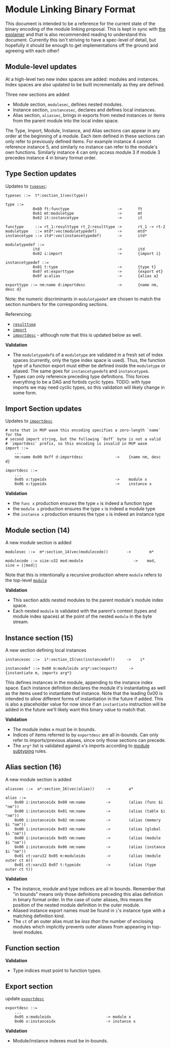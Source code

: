 # Module Linking Binary Format

This document is intended to be a reference for the current state of the binary
encoding of the module linking proposal. This is kept in sync with [the
explainer](Explainer.md) and that is also recommended reading to understand this
document. Currently this isn't striving to have a spec-level of detail, but
hopefully it should be enough to get implementations off the ground and agreeing
with each other!

## Module-level updates

At a high-level two new index spaces are added: modules and instances. Index
spaces are also updated to be built incrementally as they are defined.

Three new sections are added

* Module section, `modulesec`, defines nested modules.
* Instance section, `instancesec`, declares and defines local instances.
* Alias section, `aliassec`, brings in exports from nested instances or items
  from the parent module into the local index space.

The Type, Import, Module, Instance, and Alias sections can appear in any order
at the beginning of a module. Each item defined in these sections can only refer
to previously defined items. For example instance 4 cannot reference instance 5,
and similarly no instance can refer to the module's own functions. Similarly
instance 4 can only access module 3 if module 3 precedes instance 4 in binary
format order.

## Type Section updates

Updates to
[`typesec`](https://webassembly.github.io/spec/core/binary/modules.html#binary-typesec):

```
typesec ::=  t*:section_1(vec(type))

type ::=
            0x60 ft:functype                     ->       ft
            0x61 mt:moduletype                   ->       mt
            0x62 it:instancetype                 ->       it

functype     ::= rt_1:resulttype rt_2:resulttype ->       rt_1 -> rt-2
moduletype   ::= mtd*:vec(moduletypedef)         ->       mtd*
instancetype ::= itd*:vec(instancetypedef)       ->       itd*

moduletypedef ::=
            itd                                  ->       itd
            0x02 i:import                        ->       {import i}

instancetypedef ::=
            0x01 t:type                          ->       {type t}
            0x07 et:exporttype                   ->       {export et}
            0x0f a:alias                         ->       {alias a}

exporttype ::= nm:name d:importdesc              ->       {name nm, desc d}
```

Note: the numeric discriminants in `moduletypedef` are chosen to match the
section numbers for the corresponding sections.

Referencing:
* [`resulttype`](https://webassembly.github.io/spec/core/binary/types.html#binary-resulttype)
* [`import`](https://webassembly.github.io/spec/core/binary/modules.html#binary-import)
* [`importdesc`](https://webassembly.github.io/spec/core/binary/modules.html#binary-importdesc) -
  although note that this is updated below as well.

**Validation**

* The `moduletypedef`s of a `moduletype` are validated in a fresh set of index
  spaces (currently, only the type index space is used). Thus, the function
  type of a function export must either be defined inside the `moduletype` or
  aliased. The same goes for `instancetypedef`s and `instancetype`s.
* Types can only reference preceding type definitions. This forces everything to
  be a DAG and forbids cyclic types. TODO: with type imports we may need cyclic
  types, so this validation will likely change in some form.

## Import Section updates

Updates to
[`importdesc`](https://webassembly.github.io/spec/core/binary/modules.html#binary-importdesc)

```
# note that in MVP wasm this encoding specifies a zero-length `name` for the
# second import string, but the following `0xff` byte is not a valid
# `importdesc` prefix, so this encoding is invalid in MVP wasm
import ::=
    ...
    nm:name 0x00 0xff d:importdesc              ->    {name nm, desc d}

importdesc ::=
    ...
    0x05 x:typeidx                              ->    module x
    0x06 x:typeidx                              ->    instance x
```

**Validation**

* the `func x` production ensures the type `x` is indeed a function type
* the `module x` production ensures the type `x` is indeed a module type
* the `instance x` production ensures the type `x` is indeed an instance type

## Module section (14)

A new module section is added

```
modulesec ::=  m*:section_14(vec(modulecode))        ->        m*

modulecode ::= size:u32 mod:module                      ->    mod, size = ||mod||
```

Note that this is intentionally a recursive production where `module` refers to
the top-level
[`module`](https://webassembly.github.io/spec/core/binary/modules.html#binary-module)

**Validation**

* This section adds nested modules to the parent module's module index space.
* Each nested `module` is validated with the parent's context (types and module
  index spaces) at the point of the nested `module` in the byte stream.

## Instance section (15)

A new section defining local instances

```
instancesec ::=  i*:section_15(vec(instancedef))     ->    i*

instancedef ::= 0x00 m:moduleidx arg*:vec(export)     ->    {instantiate m, imports arg*}
```

This defines instances in the module, appending to the instance index space.
Each instance definition declares the module it's instantiating as well as the
items used to instantiate that instance. Note that the leading 0x00 is intended
to allow different forms of instantiation in the future if added. This is also a
placeholder value for now since if an `instantiate` instruction will be added in
the future we'll likely want this binary value to match that.

**Validation**

* The module index `m` must be in bounds.
* Indices of items referred to by `exportdesc` are all in-bounds. Can only refer
  to imports/previous aliases, since only those sections can precede.
* The `arg*` list is validated against `m`'s imports according to
  [module subtyping](Subtyping.md#instantiation) rules.


## Alias section (16)

A new module section is added

```
aliassec ::=  a*:section_16(vec(alias))     ->        a*

alias ::=
    0x00 i:instanceidx 0x00 nm:name         ->        (alias (func $i "nm"))
    0x00 i:instanceidx 0x01 nm:name         ->        (alias (table $i "nm"))
    0x00 i:instanceidx 0x02 nm:name         ->        (alias (memory $i "nm"))
    0x00 i:instanceidx 0x03 nm:name         ->        (alias (global $i "nm"))
    0x00 i:instanceidx 0x05 nm:name         ->        (alias (module $i "nm"))
    0x00 i:instanceidx 0x06 nm:name         ->        (alias (instance $i "nm"))
    0x01 ct:varu32 0x05 m:moduleidx         ->        (alias (module outer ct m))
    0x01 ct:varu32 0x07 t:typeidx           ->        (alias (type outer ct t))
```

**Validation**

* The instance, module and type indices are all in bounds. Remember that "in bounds"
  means only those definitions preceding this alias definition in binary format
  order. In the case of outer aliases, this means the position of the nested module
  definition in the outer module.
* Aliased instance export names must be found in `i`'s instance type with a
  matching definition kind.
* The `ct` of an outer alias must be *less than* the number of enclosing modules
  which implicitly prevents outer aliases from appearing in top-level modules.

## Function section

**Validation**

* Type indices must point to function types.

## Export section

update
[`exportdesc`](https://webassembly.github.io/spec/core/binary/modules.html#binary-exportdesc)

```
exportdesc ::=
    ...
    0x05 x:moduleidx                        -> module x
    0x06 x:instanceidx                      -> instance x
```

**Validation**

* Module/instance indexes must be in-bounds.

